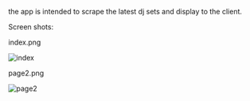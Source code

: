 the app is intended to scrape the latest dj sets and display to the client.

Screen shots:

index.png

![index](https://user-images.githubusercontent.com/15269010/46024132-09884b80-c0de-11e8-804e-b5bf35680148.png)

page2.png

![page2](https://user-images.githubusercontent.com/15269010/46024133-09884b80-c0de-11e8-8979-e12a2f66d905.png)
